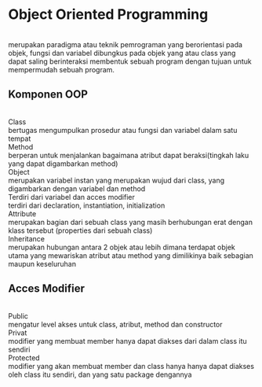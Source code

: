 # Object Oriented Programming
<br/> merupakan paradigma atau teknik pemrograman yang berorientasi pada objek, fungsi dan variabel dibungkus pada objek yang atau class yang dapat saling berinteraksi membentuk sebuah program dengan tujuan untuk mempermudah sebuah program.

## Komponen OOP
<br/>Class 
<br/>bertugas mengumpulkan prosedur atau fungsi dan variabel dalam satu tempat
<br/>Method
<br/>berperan untuk menjalankan bagaimana atribut dapat beraksi(tingkah laku yang dapat digambarkan method)
<br/>Object
<br/> merupakan variabel instan yang merupakan wujud dari class, yang digambarkan dengan variabel dan method
<br/>Terdiri dari variabel dan acces modifier
<br/>terdiri dari declaration, instantiation, initialization
<br/>Attribute
<br/> merupakan bagian dari sebuah class yang masih berhubungan erat dengan klass tersebut (properties dari sebuah class)
<br/>Inheritance
<br/>merupakan hubungan antara 2 objek atau lebih dimana terdapat objek utama yang mewariskan atribut atau method yang dimilikinya baik sebagian maupun keseluruhan

## Acces Modifier
<br/>Public 
<br/> mengatur level akses untuk class, atribut, method dan constructor
<br/>Privat 
<br/>modifier yang membuat member hanya dapat diakses dari dalam class itu sendiri
<br/>Protected
<br/>modifier yang akan membuat member dan class hanya hanya dapat diakses oleh class itu sendiri, dan yang satu package dengannya
